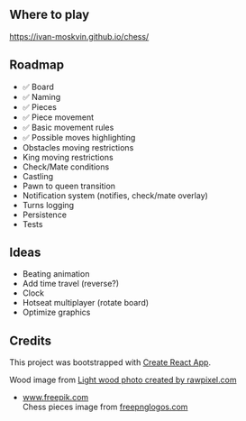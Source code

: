 ## Where to play

https://ivan-moskvin.github.io/chess/

## Roadmap

- ✅ Board
- ✅ Naming
- ✅ Pieces
- ✅ Piece movement
- ✅ Basic movement rules
- ✅ Possible moves highlighting
- Obstacles moving restrictions
- King moving restrictions
- Check/Mate conditions
- Сastling
- Pawn to queen transition
- Notification system (notifies, check/mate overlay)
- Turns logging
- Persistence
- Tests

## Ideas

- Beating animation
- Add time travel (reverse?)
- Clock
- Hotseat multiplayer (rotate board)
- Optimize graphics

## Credits

This project was bootstrapped with [Create React App](https://github.com/facebook/create-react-app).

Wood image from <a href="https://www.freepik.com/photos/light-wood">Light wood photo created by rawpixel.com

- www.freepik.com</a><br />
  Chess pieces image from <a href="https://www.freepnglogos.com/pics/chess">freepnglogos.com</a>
